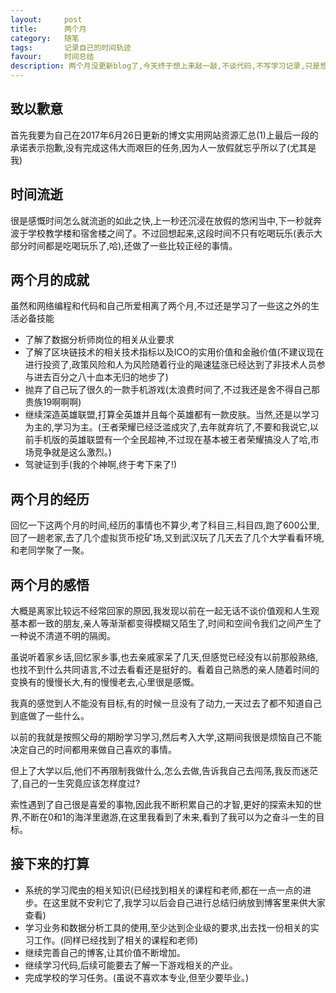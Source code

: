 ```yaml
---
layout:     post
title:      两个月
category:   随笔
tags:       记录自己的时间轨迹
favour:     时间总结
description: 两个月没更新blog了,今天终于想上来敲一敲,不谈代码,不写学习记录,只是想更新一下这段时间都做了一些什么。
---
```


## 致以歉意
首先我要为自己在2017年6月26日更新的博文实用网站资源汇总(1)上最后一段的承诺表示抱歉,没有完成这伟大而艰巨的任务,因为人一放假就忘乎所以了(尤其是我)

## 时间流逝
很是感慨时间怎么就流逝的如此之快,上一秒还沉浸在放假的悠闲当中,下一秒就奔波于学校教学楼和宿舍楼之间了。不过回想起来,这段时间不只有吃喝玩乐(表示大部分时间都是吃喝玩乐了,哈),还做了一些比较正经的事情。

## 两个月的成就
虽然和网络编程和代码和自己所爱相离了两个月,不过还是学习了一些这之外的生活必备技能

* 了解了数据分析师岗位的相关从业要求
* 了解了区块链技术的相关技术指标以及ICO的实用价值和金融价值(不建议现在进行投资了,政策风险和人为风险随着行业的飚速猛涨已经达到了非技术人员参与进去百分之八十血本无归的地步了)
* 抛弃了自己玩了很久的一款手机游戏(太浪费时间了,不过我还是舍不得自己那贵族19啊啊啊)
* 继续深造英雄联盟,打算全英雄并且每个英雄都有一款皮肤。当然,还是以学习为主的,学习为主。(王者荣耀已经泛滥成灾了,去年就弃坑了,不要和我说它,以前手机版的英雄联盟有一个全民超神,不过现在基本被王者荣耀搞没人了哈,市场竞争就是这么激烈。)
* 驾驶证到手(我的个神啊,终于考下来了!)

## 两个月的经历

回忆一下这两个月的时间,经历的事情也不算少,考了科目三,科目四,跑了600公里,回了一趟老家,去了几个虚拟货币挖矿场,又到武汉玩了几天去了几个大学看看环境,和老同学聚了一聚。

## 两个月的感悟

大概是离家比较远不经常回家的原因,我发现以前在一起无话不谈价值观和人生观基本都一致的朋友,亲人等渐渐都变得模糊又陌生了,时间和空间令我们之间产生了一种说不清道不明的隔阂。

虽说听着家乡话,回忆家乡事,也去亲戚家呆了几天,但感觉已经没有以前那般熟络,也找不到什么共同语言,不过去看看还是挺好的。看着自己熟悉的亲人随着时间的变换有的慢慢长大,有的慢慢老去,心里很是感慨。

我真的感觉到人不能没有目标,有的时候一旦没有了动力,一天过去了都不知道自己到底做了一些什么。

以前的我就是按照父母的期盼学习学习,然后考入大学,这期间我很是烦恼自己不能决定自己的时间都用来做自己喜欢的事情。

但上了大学以后,他们不再限制我做什么,怎么去做,告诉我自己去闯荡,我反而迷茫了,自己的一生究竟应该怎样度过?

索性遇到了自己很是喜爱的事物,因此我不断积累自己的才智,更好的探索未知的世界,不断在0和1的海洋里遨游,在这里我看到了未来,看到了我可以为之奋斗一生的目标。

## 接下来的打算

* 系统的学习爬虫的相关知识(已经找到相关的课程和老师,都在一点一点的进步。在这里就不安利它了,我学习以后会自己进行总结归纳放到博客里来供大家查看)
* 学习业务和数据分析工具的使用,至少达到企业级的要求,出去找一份相关的实习工作。(同样已经找到了相关的课程和老师)
* 继续完善自己的博客,让其价值不断增加。
* 继续学习代码,后续可能要去了解一下游戏相关的产业。
* 完成学校的学习任务。(虽说不喜欢本专业,但至少要毕业。)

